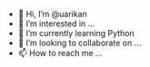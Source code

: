 - 👋 Hi, I’m @uarikan
- 👀 I’m interested in ...
- 🌱 I’m currently learning Python
- 💞️ I’m looking to collaborate on ...
- 📫 How to reach me ...

<!---
uarikan/uarikan is a ✨ special ✨ repository because its `README.md` (this file) appears on your GitHub profile.
You can click the Preview link to take a look at your changes.
--->
